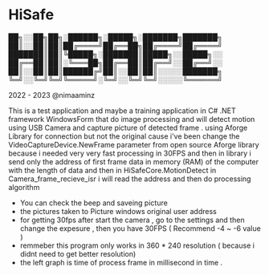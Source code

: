 # HiSafe

██╗░░██╗██╗░██████╗░█████╗░███████╗███████╗
██║░░██║██║██╔════╝██╔══██╗██╔════╝██╔════╝
███████║██║╚█████╗░███████║█████╗░░█████╗░░
██╔══██║██║░╚═══██╗██╔══██║██╔══╝░░██╔══╝░░
██║░░██║██║██████╔╝██║░░██║██║░░░░░███████╗
╚═╝░░╚═╝╚═╝╚═════╝░╚═╝░░╚═╝╚═╝░░░░░╚══════╝

2022 - 2023 @nimaaminz 

This is a test application and maybe a training application in C# .NET framework WindowsForm that do image processing and will 
detect motion using USB Camera and capture picture of detected frame .
using Aforge Library for connection but not the original 
cause i've been change the VideoCaptureDevice.NewFrame parameter from open source Aforge library because i needed very very fast processing in 30FPS 
and then in library i send only the address of first frame data in memory (RAM) of the computer with the length of data and then in HiSafeCore.MotionDetect in Camera_frame_recieve_isr 
i will read the address and then do processing algorithm 
- You can check the beep and saveing picture 
- the pictures taken to Picture windows original user address 
- for getting 30fps after start the camera , go to the settings and then change the expesure , then you have 30FPS ( Recommend -4 ~ -6 value ) 
- remmeber this program only works in 360 * 240 resolution ( because i didnt need to get better resolution) 
- the left graph is time of process frame in millisecond in time . 




